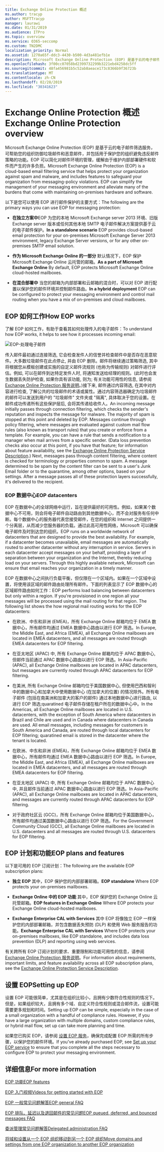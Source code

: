 ```yaml
---
title: Exchange Online Protection 概述
ms.author: tracyp
author: MSFTTracyp
manager: laurawi
ms.date: 01/31/2019
ms.audience: ITPro
ms.topic: overview
ms.service: O365-seccomp
ms.custom: TN2DMC
localization_priority: Normal
ms.assetid: 1270a65f-ddc3-4430-b500-4d3a481efb1e
description: Microsoft Exchange Online Protection (EOP) 是基于云的电子邮件筛选服务，可帮助您的组织防御垃圾邮件和恶意邮件，并包括用于保护您的组织避免违反邮件策略的功能。
ms.openlocfilehash: 3f00cc07058bd2399732299b3221ebd4258dc5ff
ms.sourcegitcommit: 48fa456981b5c52ab8aeace173c8366b9f36723b
ms.translationtype: MT
ms.contentlocale: zh-CN
ms.lasthandoff: 02/28/2019
ms.locfileid: "30341623"
---
```

# <a name="exchange-online-protection-overview"></a><span data-ttu-id="3e491-103">Exchange Online Protection 概述</span><span class="sxs-lookup"><span data-stu-id="3e491-103">Exchange Online Protection overview</span></span>

<span data-ttu-id="3e491-p101">Microsoft Exchange Online Protection (EOP) 是基于云的电子邮件筛选服务，可帮助您的组织防御垃圾邮件和恶意邮件，并包括用于保护您的组织避免违反邮件策略的功能。EOP 可以简化对邮件环境的管理，缓解由于维护内部部署硬件和软件而产生的许多负担。</span><span class="sxs-lookup"><span data-stu-id="3e491-p101">Microsoft Exchange Online Protection (EOP) is a cloud-based email filtering service that helps protect your organization against spam and malware, and includes features to safeguard your organization from messaging-policy violations. EOP can simplify the management of your messaging environment and alleviate many of the burdens that come with maintaining on-premises hardware and software.</span></span>
  
<span data-ttu-id="3e491-106">以下是您可以使用 EOP 进行邮件保护的主要方式：</span><span class="sxs-lookup"><span data-stu-id="3e491-106">The following are the primary ways you can use EOP for messaging protection:</span></span>
  
- <span data-ttu-id="3e491-107">**在独立方案中**EOP 为您的本地 Microsoft Exchange server 2013 环境、旧版 Exchange server 版本或任何其他本地 SMTP 电子邮件解决方案提供基于云的电子邮件保护。</span><span class="sxs-lookup"><span data-stu-id="3e491-107">**In a standalone scenario** EOP provides cloud-based email protection for your on-premises Microsoft Exchange Server 2013 environment, legacy Exchange Server versions, or for any other on-premises SMTP email solution.</span></span> 
    
- <span data-ttu-id="3e491-108">**作为 Microsoft Exchange Online 的一部分** 默认情况下，EOP 保护 Microsoft Exchange Online 云托管的邮箱。</span><span class="sxs-lookup"><span data-stu-id="3e491-108">**As a part of Microsoft Exchange Online** By default, EOP protects Microsoft Exchange Online cloud-hosted mailboxes.</span></span> 
    
- <span data-ttu-id="3e491-109">**在混合部署中** 当您的邮箱为内部部署和云邮箱的混合时，可以对 EOP 进行配置以保护您的邮件环境并控制邮件路由。</span><span class="sxs-lookup"><span data-stu-id="3e491-109">**In a hybrid deployment** EOP can be configured to protect your messaging environment and control mail routing when you have a mix of on-premises and cloud mailboxes.</span></span> 
    
## <a name="how-eop-works"></a><span data-ttu-id="3e491-110">EOP 如何工作</span><span class="sxs-lookup"><span data-stu-id="3e491-110">How EOP works</span></span>

<span data-ttu-id="3e491-111">了解 EOP 如何工作，有助于查看其如何处理传入的电子邮件：</span><span class="sxs-lookup"><span data-stu-id="3e491-111">To understand how EOP works, it helps to see how it processes incoming email:</span></span>
  
![EOP-处理电子邮件](../media/EOP-email-processing.png)
  
<span data-ttu-id="3e491-p102">传入邮件最初通过连接筛选, 它会检查发件人的信誉并检查邮件中是否存在恶意软件。大多数垃圾邮件在此点停止, 并由 EOP 删除。邮件将继续通过策略筛选, 其中将根据您从模板创建或实施的自定义邮件流规则 (也称为传输规则) 对邮件进行评估。例如, 可以在邮件到达特定发件人时, 将通知发送给经理的规则。(此时也会发生数据丢失防护检查, 如果你具有该功能, 则为; 有关功能可用性的信息, 请参阅[Exchange Online Protection 服务说明](https://go.microsoft.com/fwlink/p/?LinkId=320619)。)接下来, 邮件通过内容筛选, 在其中对内容进行检查, 了解公共的垃圾邮件的术语或属性。通过内容筛选器确定为垃圾邮件的邮件可以发送到用户的 "垃圾邮件" 文件夹或 "隔离", 具体取决于您的设置。在邮件成功传递所有这些保护层后, 会将其传递给收件人。</span><span class="sxs-lookup"><span data-stu-id="3e491-p102">An incoming message initially passes through connection filtering, which checks the sender's reputation and inspects the message for malware. The majority of spam is stopped at this point and deleted by EOP. Messages continue through policy filtering, where messages are evaluated against custom mail flow rules (also known as transport rules) that you create or enforce from a template. For example, you can have a rule that sends a notification to a manager when mail arrives from a specific sender. (Data loss prevention checks also occur at this point, if you have that feature; for information about feature availability, see the [Exchange Online Protection Service Description](https://go.microsoft.com/fwlink/p/?LinkId=320619).) Next, messages pass through content filtering, where content is checked for terminology or properties common to spam. A message determined to be spam by the content filter can be sent to a user's Junk Email folder or to the quarantine, among other options, based on your settings. After a message passes all of these protection layers successfully, it's delivered to the recipient.</span></span>
  
### <a name="eop-datacenters"></a><span data-ttu-id="3e491-120">EOP 数据中心</span><span class="sxs-lookup"><span data-stu-id="3e491-120">EOP datacenters</span></span>

<span data-ttu-id="3e491-p103">EOP 在数据中心的全球网络中运行，旨在提供最好的可用性。例如，如果某个数据中心不可用，则会将电子邮件自动路由到其他数据中心，而不会对服务有任何中断。每个数据中心的服务器代表您接受邮件，在您的组织和 Internet 之间提供一个分离层，从而减少您服务器的负载。通过此高可用性网络，Microsoft 可以确保电子邮件及时到达您的组织。</span><span class="sxs-lookup"><span data-stu-id="3e491-p103">EOP runs on a worldwide network of datacenters that are designed to provide the best availability. For example, if a datacenter becomes unavailable, email messages are automatically routed to another datacenter without any interruption in service. Servers in each datacenter accept messages on your behalf, providing a layer of separation between your organization and the Internet, thereby reducing load on your servers. Through this highly available network, Microsoft can ensure that email reaches your organization in a timely manner.</span></span> 
  
<span data-ttu-id="3e491-p104">EOP 在数据中心之间执行负载平衡，但仅限在一个区域内。如果在一个区域中设置，将使用该区域的邮件路由处理所有邮件。下面的列表显示了 EOP 数据中心的区域邮件路由如何工作：</span><span class="sxs-lookup"><span data-stu-id="3e491-p104">EOP performs load balancing between datacenters but only within a region. If you're provisioned in one region all your messages will be processed using the mail routing for that region. The following list shows the how regional mail routing works for the EOP datacenters:</span></span>
  
    
- <span data-ttu-id="3e491-128">在欧洲、中东和非洲 (EMEA)，所有 Exchange Online 邮箱均位于 EMEA 数据中心，所有邮件均通过 EMEA 数据中心路由以进行 EOP 筛选。</span><span class="sxs-lookup"><span data-stu-id="3e491-128">In Europe, the Middle East, and Africa (EMEA), all Exchange Online mailboxes are located in EMEA datacenters, and all messages are routed through EMEA datacenters for EOP filtering.</span></span>
    
- <span data-ttu-id="3e491-129">在亚太地区 (APAC) 中, 所有 Exchange Online 邮箱均位于 APAC 数据中心, 但邮件当前通过 APAC 数据中心路由以进行 EOP 筛选。</span><span class="sxs-lookup"><span data-stu-id="3e491-129">In Asia-Pacific (APAC), all Exchange Online mailboxes are located in APAC datacenters, but messages are currently routed through APAC datacenters for EOP filtering.</span></span>

- <span data-ttu-id="3e491-p105">在美洲, 所有 Exchange Online 邮箱均位于美国数据中心, 但使用巴西和智利中的数据中心和加拿大中使用数据中心 (在加拿大的位置) 的情况除外。所有电子邮件 (包括在南美洲和加拿大的客户的邮件) 通过本地数据中心进行路由, 以进行 EOP 筛选;quaratined 电子邮件存储在租户所在的数据中心中。</span><span class="sxs-lookup"><span data-stu-id="3e491-p105">In the Americas, all Exchange Online mailboxes are located in U.S. datacenters, with the exception of South America where datacenters in Brazil and Chile are used and in Canada where datacenters in Canada are used. All email messages, including messages for customers in South America and Canada, are routed through local datacenters for EOP filtering; quaratined email is stored in the datacenter where the tenant is located.</span></span>
    
- <span data-ttu-id="3e491-132">在欧洲、中东和非洲 (EMEA)，所有 Exchange Online 邮箱均位于 EMEA 数据中心，所有邮件均通过 EMEA 数据中心路由以进行 EOP 筛选。</span><span class="sxs-lookup"><span data-stu-id="3e491-132">In Europe, the Middle East, and Africa (EMEA), all Exchange Online mailboxes are located in EMEA datacenters, and all messages are routed through EMEA datacenters for EOP filtering.</span></span>
    
- <span data-ttu-id="3e491-133">在亚太地区 (APAC) 中, 所有 Exchange Online 邮箱均位于 APAC 数据中心中, 并且邮件当前通过 APAC 数据中心路由以进行 EOP 筛选。</span><span class="sxs-lookup"><span data-stu-id="3e491-133">In Asia-Pacific (APAC), all Exchange Online mailboxes are located in APAC datacenters, and messages are currently routed through APAC datacenters for EOP filtering.</span></span>
    
- <span data-ttu-id="3e491-134">对于政府社区云 (GCC)，所有 Exchange Online 邮箱均位于美国数据中心，所有邮件均通过美国数据中心路由以进行 EOP 筛选。</span><span class="sxs-lookup"><span data-stu-id="3e491-134">For the Government Community Cloud (GCC), all Exchange Online mailboxes are located in U.S. datacenters and all messages are routed through U.S. datacenters for EOP filtering.</span></span>
    
## <a name="eop-plans-and-features"></a><span data-ttu-id="3e491-135">EOP 计划和功能</span><span class="sxs-lookup"><span data-stu-id="3e491-135">EOP plans and features</span></span>

<span data-ttu-id="3e491-136">以下是可用的 EOP 订阅计划：</span><span class="sxs-lookup"><span data-stu-id="3e491-136">The following are the available EOP subscription plans:</span></span>
  
- <span data-ttu-id="3e491-137">**独立 EOP** 其中，EOP 保护您的内部部署邮箱。</span><span class="sxs-lookup"><span data-stu-id="3e491-137">**EOP standalone** Where EOP protects your on-premises mailboxes.</span></span> 
    
- <span data-ttu-id="3e491-138">**Exchange Online 中的 EOP 功能** 其中，EOP 保护您的 Exchange Online 云托管邮箱。</span><span class="sxs-lookup"><span data-stu-id="3e491-138">**EOP features in Exchange Online** Where EOP protects your Exchange Online cloud-hosted mailboxes.</span></span> 
    
- <span data-ttu-id="3e491-139">**Exchange Enterprise CAL with Services** 其中 EOP 将像独立 EOP 一样保护您的内部部署邮箱，并包含数据丢失预防 (DLP) 和使用 Web 服务报告的功能。</span><span class="sxs-lookup"><span data-stu-id="3e491-139">**Exchange Enterprise CAL with Services** Where EOP protects your on-premises mailboxes, like EOP standalone, and includes data loss prevention (DLP) and reporting using web services.</span></span> 
    
<span data-ttu-id="3e491-140">有关跨所有 EOP 订阅计划的要求、重要限制和功能可用性的信息，请参阅 [Exchange Online Protection 服务说明](https://go.microsoft.com/fwlink/p/?LinkId=320619)。</span><span class="sxs-lookup"><span data-stu-id="3e491-140">For information about requirements, important limits, and feature availability across all EOP subscription plans, see the [Exchange Online Protection Service Description](https://go.microsoft.com/fwlink/p/?LinkId=320619).</span></span>
  
## <a name="setting-up-eop"></a><span data-ttu-id="3e491-141">设置 EOP</span><span class="sxs-lookup"><span data-stu-id="3e491-141">Setting up EOP</span></span>

<span data-ttu-id="3e491-p106">设置 EOP 可能很简单，尤其是在组织比较小，且拥有少数符合性规则的情况下。但是，如果组织较大，且拥有多个域、自定义符合性规则或混合邮件流，设置可能需要更多规划和时间。</span><span class="sxs-lookup"><span data-stu-id="3e491-p106">Setting up EOP can be simple, especially in the case of a small organization with a handful of compliance rules. However, if you have a large organization with multiple domains, custom compliance rules, or hybrid mail flow, set up can take more planning and time.</span></span>
  
<span data-ttu-id="3e491-144">如果您已购买 EOP，请参阅 [设置 EOP 服务](set-up-your-eop-service.md)，确保完成配置 EOP 所需的所有步骤，以保护您的邮件环境。</span><span class="sxs-lookup"><span data-stu-id="3e491-144">If you've already purchased EOP, see [Set up your EOP service](set-up-your-eop-service.md) to ensure that you complete all the steps necessary to configure EOP to protect your messaging environment.</span></span> 
  
## <a name="for-more-information"></a><span data-ttu-id="3e491-145">详细信息</span><span class="sxs-lookup"><span data-stu-id="3e491-145">For more information</span></span>

[<span data-ttu-id="3e491-146">EOP 功能</span><span class="sxs-lookup"><span data-stu-id="3e491-146">EOP features</span></span>](eop-features.md)
  
[<span data-ttu-id="3e491-147">EOP 入门视频</span><span class="sxs-lookup"><span data-stu-id="3e491-147">Videos for getting started with EOP</span></span>](videos-for-getting-started-with-eop.md)
  
[<span data-ttu-id="3e491-148">EOP 一般常见问题解答</span><span class="sxs-lookup"><span data-stu-id="3e491-148">EOP general FAQ</span></span>](eop-general-faq.md)
  
[<span data-ttu-id="3e491-149">EOP 排队、延迟以及退回邮件的常见问题</span><span class="sxs-lookup"><span data-stu-id="3e491-149">EOP queued, deferred, and bounced messages FAQ</span></span>](eop-queued-deferred-and-bounced-messages-faq.md)
  
[<span data-ttu-id="3e491-150">委派管理常见问题解答</span><span class="sxs-lookup"><span data-stu-id="3e491-150">Delegated administration FAQ</span></span>](delegated-administration-faq.md)
  
[<span data-ttu-id="3e491-151">将域和设置从一个 EOP 组织移动到另一个 EOP 组织</span><span class="sxs-lookup"><span data-stu-id="3e491-151">Move domains and settings from one EOP organization to another EOP organization</span></span>](move-domains-and-settings-from-one-eop-organization-to-another-eop-organization.md)
  

